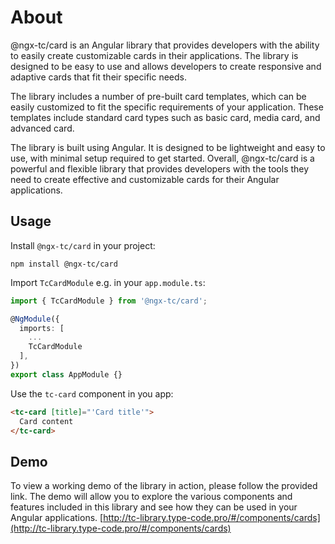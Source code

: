 # About

@ngx-tc/card is an Angular library that provides developers with the ability to easily create customizable cards in their applications. The library is designed to be easy to use and allows developers to create responsive and adaptive cards that fit their specific needs.

The library includes a number of pre-built card templates, which can be easily customized to fit the specific requirements of your application. These templates include standard card types such as basic card, media card, and advanced card.

The library is built using Angular. It is designed to be lightweight and easy to use, with minimal setup required to get started. Overall, @ngx-tc/card is a powerful and flexible library that provides developers with the tools they need to create effective and customizable cards for their Angular applications.

## Usage

Install `@ngx-tc/card` in your project:

```
npm install @ngx-tc/card
```

Import `TcCardModule` e.g. in your `app.module.ts`:
```typescript
import { TcCardModule } from '@ngx-tc/card';

@NgModule({
  imports: [
    ...
    TcCardModule
  ],
})
export class AppModule {}
```

Use the `tc-card` component in you app:
```html
<tc-card [title]="'Card title'">
  Card content
</tc-card>
```

## Demo
To view a working demo of the library in action, please follow the provided link. The demo will allow you to explore the various components and features included in this library and see how they can be used in your Angular applications.
[http://tc-library.type-code.pro/#/components/cards](http://tc-library.type-code.pro/#/components/cards)
